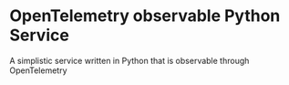 # OpenTelemetry observable Python Service

A simplistic service written in Python that is observable through OpenTelemetry
